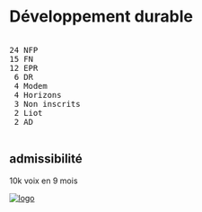 Développement durable
=====================


<pre class="composition">

24 NFP
15 FN
12 EPR
 6 DR
 4 Modem
 4 Horizons
 3 Non inscrits
 2 Liot
 2 AD

</pre>


admissibilité
-------------

10k voix en 9 mois


[![logo][logo]][officiel]



[logo]: https://www.assemblee-nationale.fr/var/ezflow_site/storage/images/3/4/5/0/4590543-1-fre-FR/PICTO_DEV_DURABLE_300x300.png
[officiel]: https://www.assemblee-nationale.fr/dyn/17/organes/commissions-permanentes/developpement-durable/composition
